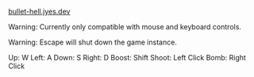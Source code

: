 [bullet-hell.jyes.dev](https://bullet-hell.jyes.dev/)

Warning: Currently only compatible with mouse and keyboard controls.

Warning: Escape will shut down the game instance. 

Up: 				W
Left: 			A
Down: 		  S
Right: 			D
Boost: 			Shift
Shoot: 		  Left Click
Bomb: 		  Right Click
